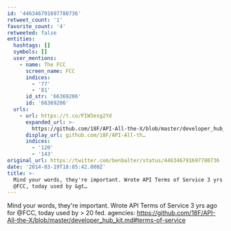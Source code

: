 ```yaml
---
id: '446346791697780736'
retweet_count: '1'
favorite_count: '4'
retweeted: false
entities:
  hashtags: []
  symbols: []
  user_mentions:
    - name: The FCC
      screen_name: FCC
      indices:
        - '77'
        - '81'
      id_str: '66369206'
      id: '66369206'
  urls:
    - url: https://t.co/PIW3esg2Yd
      expanded_url: >-
        https://github.com/18F/API-All-the-X/blob/master/developer_hub_kit.md#terms-of-service
      display_url: github.com/18F/API-All-th…
      indices:
        - '120'
        - '143'
original_url: https://twitter.com/benbalter/status/446346791697780736
date: '2014-03-19T18:05:42.000Z'
title: >-
  Mind your words, they're important. Wrote API Terms of Service 3 yrs ago for
  @FCC, today used by &gt…
---
```


Mind your words, they're important. Wrote API Terms of Service 3 yrs ago for @FCC, today used by &gt; 20 fed. agencies: https://github.com/18F/API-All-the-X/blob/master/developer_hub_kit.md#terms-of-service